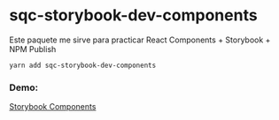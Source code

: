 # sqc-storybook-dev-components

Este paquete me sirve para practicar React Components + Storybook + NPM Publish

```
yarn add sqc-storybook-dev-components
```

### Demo:

[Storybook Components](https://kanriu.github.io/sb-components)
